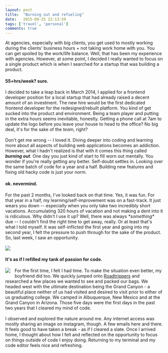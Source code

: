 ```yaml
---
layout: post
title:  "Burning out and refueling"
date:   2015-09-25 22:13:59
tags: ['travel', 'personal']
comments: true
---
```


At agencies, especially with big clients, you get used to mostly working during the clients' business hours + not taking work home with you. You can get spoiled by the work/life balance. Well, that has been my experience with agencies. However, at some point, I decided I really wanted to focus on a single product which is when I searched for a startup that was building a product.
<br/>
<h4>55+hrs/week? sure.</h4>
I decided to take a leap back in March 2014, I applied for a frontend developer position for a local startup that had already raised a decent amount of an investment. The new hire would be the first dedicated frontend developer for the redesigned/rebuilt platform. You kind of get sucked into the product and environment. Being a team player and putting in the extra hours seems inevitable, honestly. Getting a phone call at 7am to update the logo before you leave your house to head to the office? No big deal, it's for the sake of the <i>team</i>, right?
<br/><br/>
Don't get me wrong -- I loved it. Diving deeper into coding and learning more about all aspects of building web applications becomes an addiction. However, what I hadn't realized is that with it comes this thing called <i><b>burning out</b></i>. One day you just kind of start to fill worn out mentally. You wonder if you're really getting any better. Self-doubt settles in. Looking over the same batch of code for a year and a half. Building new features and fixing old hacky code is just your norm.
<br/>
<h4>ok. nevermind.</h4>
For the past 2 months, I've looked back on that time. Yes, it was fun. For that year in a half, my learning/self-improvement was on a fast-track. It just wears you down -- especially when you only take two incredibly short vacations. Accumulating 320 hours of vacation and not making a dent into it is ridiculous. Why didn't I use it up? Well, there was always <i>*something*</i> due -- I couldn't find the right time to get away, really. Or at least that's what I told myself. It was self-inflicted the first year and going into my second year, I felt the pressure to push through for the sake of the product. So, last week, I saw an opportunity.
<br/><br/>
<img border="0" src="http://4.bp.blogspot.com/-GNLD88of4U8/VgYLggzchYI/AAAAAAAAKUU/kSUdfsQDdeo/s900/camping.jpg" class="img--responsive"/>
<br/>
<h4>It's as if I refilled my tank of passion for code. </h4>
<img border="0" src="http://2.bp.blogspot.com/-Hhuiav1vkmE/VgYNOg5vkEI/AAAAAAAAKUg/msf_V_EdmK8/s250/grandcanyon.jpg" style="clear: left; float: left; margin-bottom: 1em; margin-right: 1em;"/>
For the first time, I felt I had time. To make the situation even better, my boyfriend did too. We quickly jumped onto <a href="http://www.roadtrippers.com" target="_blank">Roadtrippers</a> and researched a few places we wanted to see and packed our bags. We headed west with the ultimate destination being the Grand Canyon - a beautiful place neither of us had visited and desired to visit prior to either of us graduating college.  We camped in Albuquerque, New Mexico and at the Grand Canyon in Arizona. Those five days were the first days in the past two years that I cleared my mind of code.
<br/><br/>I observed and explored the nature around me. Any internet access was mostly sharing an image on instagram, though. A few emails here and there. It feels good to have taken a break - as if I cleared a slate. Once I arrived home, I thought about how I felt and reflected on the opportunity to focus on things outside of code I enjoy doing. Returning to my terminal and my code editor feels nice and refreshing.

